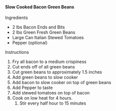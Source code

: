 <!--bl
(filemeta
    (title "General Items"))
/bl-->

#### Slow Cooked Bacon Green Beans

Ingredients

- 2 lbs Bacon Ends and Bits
- 2 lbs Green Fresh Green Beans
- Large Can Italian Stewed Tomatoes
- Pepper (optional)

Instructions

1. Fry all bacon to a medium crispiness
2. Cut ends off of all green beans
3. Cut green beans to approximately 1.5 inches
4. Add green beans to slow cooker
5. Add bacon to slow cooker on top of green beans
6. Add Pepper to taste
7. Add stewed tomatoes on top of bacon
8. Cook on low heat for 4 hours.
   1. Stir every half hour to 15 minutes